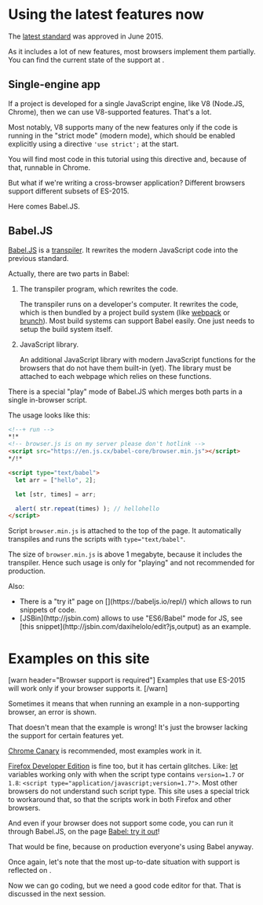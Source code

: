 
# Using the latest features now 

The [latest standard](http://www.ecma-international.org/publications/standards/Ecma-262.htm) was approved in June 2015.

As it includes a lot of new features, most browsers implement them partially. You can find the current state of the support at [](https://kangax.github.io/compat-table/es6/).

## Single-engine app

If a project is developed for a single JavaScript engine, like V8 (Node.JS, Chrome), then we can use V8-supported features. That's a lot.

Most notably, V8 supports many of the new features only if the code is running in the "strict mode" (modern mode), which should be enabled explicitly using a directive `'use strict';` at the start.

You will find most code in this tutorial using this directive and, because of that, runnable in Chrome.

But what if we're writing a cross-browser application? Different browsers support different subsets of ES-2015. 

Here comes Babel.JS.

## Babel.JS

[Babel.JS](https://babeljs.io) is a [transpiler](https://en.wikipedia.org/wiki/Source-to-source_compiler). It rewrites the modern JavaScript code into the previous standard.

Actually, there are two parts in Babel:

<ol>
<li>The transpiler program, which rewrites the code. 

The transpiler runs on a developer's computer. It rewrites the code, which is then bundled by a project build system (like [webpack](http://webpack.github.io/) or [brunch](http://brunch.io/)). Most build systems can support Babel easily. One just needs to setup the build system itself.</li>
<li>JavaScript library.

An additional JavaScript library with modern JavaScript functions for the browsers that do not have them built-in (yet). The library must be attached to each webpage which relies on these functions.</li>
</ol>

There is a special "play" mode of Babel.JS which merges both parts in a single in-browser script.

The usage looks like this:

```html
<!--+ run -->
*!*
<!-- browser.js is on my server please don't hotlink -->
<script src="https://en.js.cx/babel-core/browser.min.js"></script>
*/!*

<script type="text/babel">
  let arr = ["hello", 2]; 

  let [str, times] = arr; 

  alert( str.repeat(times) ); // hellohello
</script>
```

Script `browser.min.js` is attached to the top of the page. It automatically transpiles and runs the scripts with `type="text/babel"`.

The size of `browser.min.js` is above 1 megabyte, because it includes the transpiler. Hence such usage is only for "playing" and not recommended for production.

Also:
<ul>
<li>There is a "try it" page on [](https://babeljs.io/repl/) which allows to run snippets of code.</li>
<li>[JSBin](http://jsbin.com) allows to use "ES6/Babel" mode for JS, see [this snippet](http://jsbin.com/daxihelolo/edit?js,output) as an example.</li>
</ul>

# Examples on this site

[warn header="Browser support is required"]
Examples that use ES-2015 will work only if your browser supports it.
[/warn]

Sometimes it means that when running an example in a non-supporting browser, an error is shown.

That doesn't mean that the example is wrong! It's just the browser lacking the support for certain features yet.

[Chrome Canary](https://www.google.com/chrome/browser/canary.html) is recommended, most examples work in it.

[Firefox Developer Edition](https://www.mozilla.org/en-US/firefox/channel/#developer) is fine too, but it has certain glitches. Like: [let](/let-const) variables working only with when the script type contains `version=1.7` or `1.8`: `<script type="application/javascript;version=1.7">`. Most other browsers do not understand such script type. This site uses a special trick to workaround that, so that the scripts work in both Firefox and other browsers.

And even if your browser does not support some code, you can run it through Babel.JS, on the page [Babel: try it out](https://babeljs.io/repl/)!

That would be fine, because on production everyone's using Babel anyway.

Once again, let's note that the most up-to-date situation with support is reflected on [](https://kangax.github.io/compat-table/es6/).

Now we can go coding, but we need a good code editor for that. That is discussed in the next session.

